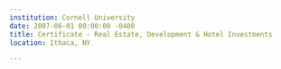 ```yaml
---
institution: Cornell University
date: 2007-06-01 00:00:00 -0400
title: Certificate - Real Estate, Development & Hotel Investments
location: Ithaca, NY

---
```

